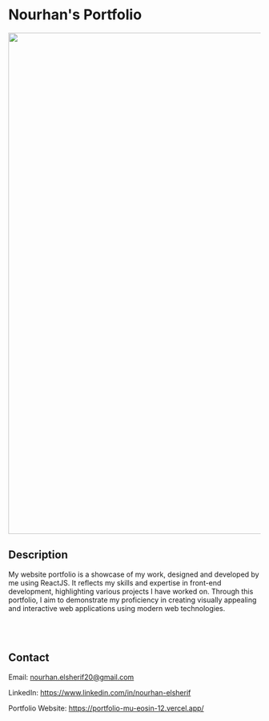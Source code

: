 # Nourhan's Portfolio

<img src="https://github.com/nourhan-ashraf/Portfolio/assets/66208099/423f96e7-4936-4e00-9291-066155b3bbf1" width="1000px" />

## Description

My website portfolio is a showcase of my work, designed and developed by me using ReactJS. It reflects my skills and expertise in front-end development, highlighting various projects I have worked on. Through this portfolio, I aim to demonstrate my proficiency in creating visually appealing and interactive web applications using modern web technologies.

<br />
<br />

## Contact
Email: nourhan.elsherif20@gmail.com

LinkedIn: https://www.linkedin.com/in/nourhan-elsherif

Portfolio Website: https://portfolio-mu-eosin-12.vercel.app/
